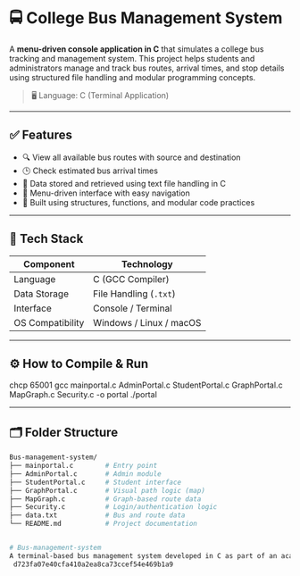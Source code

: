 # 🚍 College Bus Management System

A **menu-driven console application in C** that simulates a college bus tracking and management system. This project helps students and administrators manage and track bus routes, arrival times, and stop details using structured file handling and modular programming concepts.
  
> 🖥️ Language: C (Terminal Application)

---

## ✅ Features

- 🔍 View all available bus routes with source and destination  
- 🕒 Check estimated bus arrival times  
- 📁 Data stored and retrieved using text file handling in C  
- 🎯 Menu-driven interface with easy navigation  
- 🧱 Built using structures, functions, and modular code practices  

---

## 🧰 Tech Stack

| Component         | Technology       |
|------------------|------------------|
| Language          | C (GCC Compiler) |
| Data Storage      | File Handling (`.txt`) |
| Interface         | Console / Terminal |
| OS Compatibility  | Windows / Linux / macOS |

---
## ⚙️ How to Compile & Run

chcp 65001
gcc mainportal.c AdminPortal.c StudentPortal.c GraphPortal.c MapGraph.c Security.c -o portal
./portal

---
## 🗂️ Folder Structure

```bash
Bus-management-system/
├── mainportal.c        # Entry point
├── AdminPortal.c       # Admin module
├── StudentPortal.c     # Student interface
├── GraphPortal.c       # Visual path logic (map)
├── MapGraph.c          # Graph-based route data
├── Security.c          # Login/authentication logic
├── data.txt            # Bus and route data
└── README.md           # Project documentation


# Bus-management-system
A terminal-based bus management system developed in C as part of an academic project at Graphic Era University. The system allows users to manage bus records, including adding, viewing, and deleting bus schedules and passenger details using file handling and menu-driven programming.
 d723fa07e40cfa410a2ea8ca73ccef54e469b1a9
